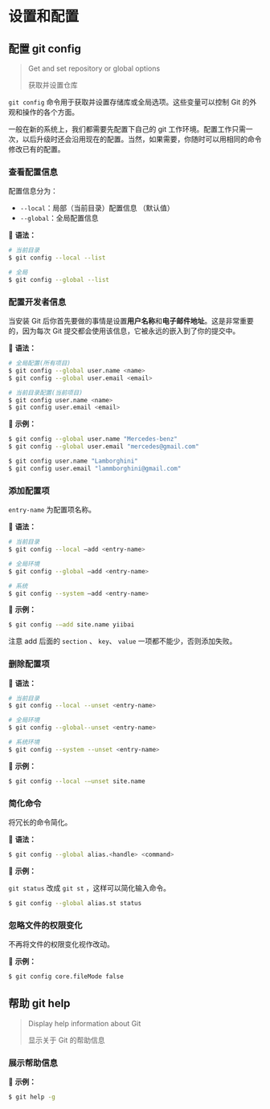 # 设置和配置

## 配置 git config

> Get and set repository or global options
>
> 获取并设置仓库

`git config` 命令用于获取并设置存储库或全局选项。这些变量可以控制 Git 的外观和操作的各个方面。

一般在新的系统上，我们都需要先配置下自己的 git 工作环境。配置工作只需一次，以后升级时还会沿用现在的配置。当然，如果需要，你随时可以用相同的命令修改已有的配置。

### 查看配置信息

配置信息分为：

- `--local`：局部（当前目录）配置信息 （默认值）
- `--global`：全局配置信息 

📖 **语法：**

```bash
# 当前目录
$ git config --local --list

# 全局
$ git config --global --list
```

### 配置开发者信息

当安装 Git 后你首先要做的事情是设置**用户名称**和**电子邮件地址**。这是非常重要的，因为每次 Git 提交都会使用该信息，它被永远的嵌入到了你的提交中。

📖 **语法：**

```bash
# 全局配置(所有项目)
$ git config --global user.name <name>
$ git config --global user.email <email>

# 当前目录配置(当前项目)
$ git config user.name <name>
$ git config user.email <email>
```

📍 **示例：**

```bash
$ git config --global user.name "Mercedes-benz"
$ git config --global user.email "mercedes@gmail.com"

$ git config user.name "Lamborghini"
$ git config user.email "lammborghini@gmail.com"
```

### 添加配置项

`entry-name` 为配置项名称。

📖 **语法：**

```bash
# 当前目录
$ git config --local –add <entry-name>

# 全局环境
$ git config --global –add <entry-name>

# 系统
$ git config --system –add <entry-name>
```

📍 **示例：**

```bash
$ git config -–add site.name yiibai
```

注意 add 后面的  `section` 、 `key`、 `value`  一项都不能少，否则添加失败。

### 删除配置项

📖 **语法：**

```bash
# 当前目录
$ git config --local --unset <entry-name>

# 全局环境
$ git config --global--unset <entry-name>

# 系统环境
$ git config --system --unset <entry-name>
```

📍 **示例：**

```bash
$ git config --local -–unset site.name
```

### 简化命令

将冗长的命令简化。

📖 **语法：**

```bash
$ git config --global alias.<handle> <command>
```

📍 **示例：**

`git status` 改成 `git st` ，这样可以简化输入命令。

```bash
$ git config --global alias.st status
```

### 忽略文件的权限变化

不再将文件的权限变化视作改动。

📍 **示例：**

```bash
$ git config core.fileMode false
```

## 帮助 git help

> Display help information about Git
>
> 显示关于 Git 的帮助信息

### 展示帮助信息

📍 **示例：**

```bash
$ git help -g
```
